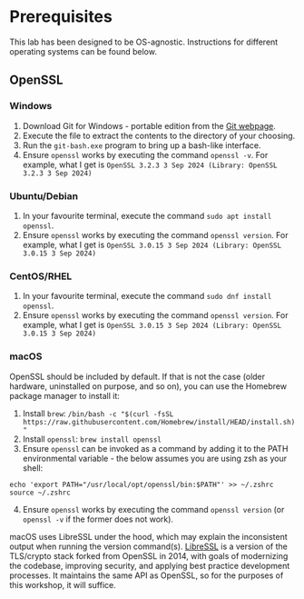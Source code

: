 # Prerequisites

This lab has been designed to be OS-agnostic. Instructions for different operating systems can be found below.

## OpenSSL
### Windows

1. Download Git for Windows - portable edition from the [Git webpage](https://git-scm.com/downloads/win).
2. Execute the file to extract the contents to the directory of your choosing.
3. Run the `git-bash.exe` program to bring up a bash-like interface.
4. Ensure `openssl`  works by executing the command `openssl -v`. For example, what I get is `OpenSSL 3.2.3 3 Sep 2024 (Library: OpenSSL 3.2.3 3 Sep 2024)`


### Ubuntu/Debian

1. In your favourite terminal, execute the command `sudo apt install openssl`.
2. Ensure `openssl`  works by executing the command `openssl version`. For example, what I get is `OpenSSL 3.0.15 3 Sep 2024 (Library: OpenSSL 3.0.15 3 Sep 2024)`

### CentOS/RHEL

1. In your favourite terminal, execute the command `sudo dnf install openssl`.
2. Ensure `openssl`  works by executing the command `openssl version`. For example, what I get is `OpenSSL 3.0.15 3 Sep 2024 (Library: OpenSSL 3.0.15 3 Sep 2024)`


### macOS

OpenSSL should be included by default. If that is not the case (older hardware, uninstalled on purpose, and so on), you can use the Homebrew package manager to install it:

1. Install `brew`: `/bin/bash -c "$(curl -fsSL https://raw.githubusercontent.com/Homebrew/install/HEAD/install.sh)"`
2. Install `openssl`: `brew install openssl`
3. Ensure `openssl` can be invoked as a command by adding it to the PATH environmental variable - the below assumes you are using zsh as your shell:
```
echo 'export PATH="/usr/local/opt/openssl/bin:$PATH"' >> ~/.zshrc
source ~/.zshrc
```
4. Ensure `openssl`  works by executing the command `openssl version` (or `openssl -v` if the former does not work).

macOS uses LibreSSL under the hood, which may explain the inconsistent output when running the version command(s). [LibreSSL](https://www.libressl.org/) is a version of the TLS/crypto stack forked from OpenSSL in 2014, with goals of modernizing the codebase, improving security, and applying best practice development processes. It maintains the same API as OpenSSL, so for the purposes of this workshop, it will suffice.